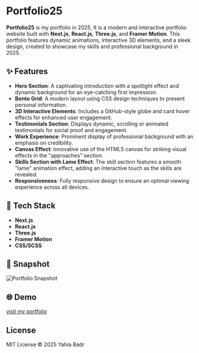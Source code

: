 # Portfolio25

**Portfolio25** is my portfolio in 2025, It is a modern and interactive portfolio website built with **Next.js**, **React.js**, **Three.js**, and **Framer Motion**. This portfolio features dynamic animations, interactive 3D elements, and a sleek design, created to showcase my skills and professional background in 2025.

## ✨ Features
- **Hero Section**: A captivating introduction with a spotlight effect and dynamic background for an eye-catching first impression.
- **Bento Grid**: A modern layout using CSS design techniques to present personal information.
- **3D Interactive Elements**: Includes a GitHub-style globe and card hover effects for enhanced user engagement.
- **Testimonials Section**: Displays dynamic, scrolling or animated testimonials for social proof and engagement.
- **Work Experience**: Prominent display of professional background with an emphasis on credibility.
- **Canvas Effect**: Innovative use of the HTML5 canvas for striking visual effects in the "approaches" section.
- **Skills Section with Lame Effect**: The skill section features a smooth "lame" animation effect, adding an interactive touch as the skills are revealed.
- **Responsiveness**: Fully responsive design to ensure an optimal viewing experience across all devices.

## 🚀 Tech Stack
- **Next.js**
- **React.js**
- **Three.js**
- **Framer Motion**
- **CSS/SCSS**

## 📸 Snapshot

![Portfolio Snapshot](assets/images/portfolio25-snapshot.png)

## 🌐 Demo
[visti my portfolio](https://portfolio25-one.vercel.app)

## License
MIT License © 2025 Yahia Badr
